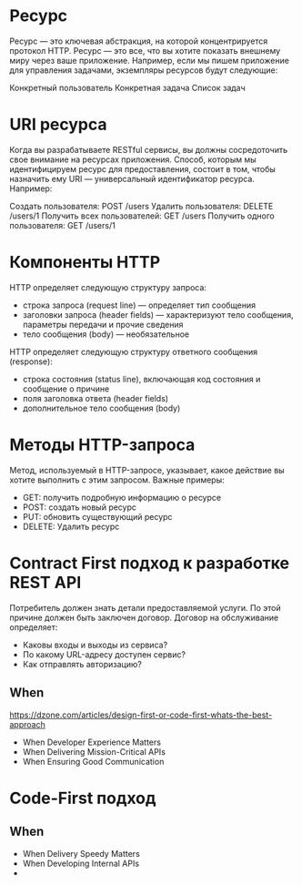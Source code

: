 # Ресурс

Ресурс — это ключевая абстракция, на которой концентрируется протокол HTTP. Ресурс — это все, что вы хотите показать внешнему миру через ваше приложение. Например, если мы пишем приложение для управления задачами, экземпляры ресурсов будут следующие:

Конкретный пользователь
Конкретная задача
Список задач

# URI ресурса

Когда вы разрабатываете RESTful сервисы, вы должны сосредоточить свое внимание на ресурсах приложения. Способ, которым мы идентифицируем ресурс для предоставления, состоит в том, чтобы назначить ему URI — универсальный идентификатор ресурса. Например:

Создать пользователя: POST /users
Удалить пользователя: DELETE /users/1
Получить всех пользователей: GET /users
Получить одного пользователя: GET /users/1


# Компоненты HTTP

HTTP определяет следующую структуру запроса:

- строка запроса (request line) — определяет тип сообщения
- заголовки запроса (header fields) — характеризуют тело сообщения, параметры передачи и прочие сведения
- тело сообщения (body) — необязательное

HTTP определяет следующую структуру ответного сообщения (response):

- строка состояния (status line), включающая код состояния и сообщение о причине
- поля заголовка ответа (header fields)
- дополнительное тело сообщения (body)

# Методы HTTP-запроса

Метод, используемый в HTTP-запросе, указывает, какое действие вы хотите выполнить с этим запросом. Важные примеры:

- GET: получить подробную информацию о ресурсе
- POST: создать новый ресурс
- PUT: обновить существующий ресурс
- DELETE: Удалить ресурс

#  Contract First подход к разработке REST API
Потребитель должен знать детали предоставляемой услуги. По этой причине должен быть заключен договор. Договор на обслуживание определяет:

- Каковы входы и выходы из сервиса?
- По какому URL-адресу доступен сервис?
- Как отправлять авторизацию?

## When
https://dzone.com/articles/design-first-or-code-first-whats-the-best-approach

- When Developer Experience Matters
- When Delivering Mission-Critical APIs
- When Ensuring Good Communication


# Code-First подход

## When
- When Delivery Speedy Matters
- When Developing Internal APIs
- 


